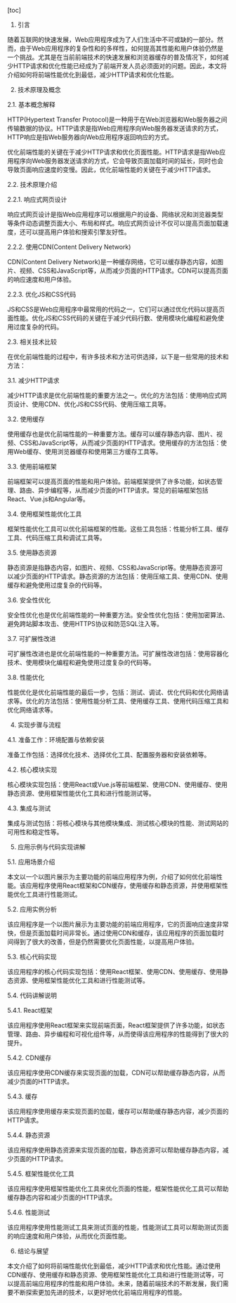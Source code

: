 
[toc]                    
                
                
1. 引言

随着互联网的快速发展，Web应用程序成为了人们生活中不可或缺的一部分。然而，由于Web应用程序的复杂性和的多样性，如何提高其性能和用户体验仍然是一个挑战。尤其是在当前前端技术的快速发展和浏览器缓存的普及情况下，如何减少HTTP请求和优化性能已经成为了前端开发人员必须面对的问题。因此，本文将介绍如何将前端性能优化到最低，减少HTTP请求和优化性能。

2. 技术原理及概念

2.1. 基本概念解释

HTTP(Hypertext Transfer Protocol)是一种用于在Web浏览器和Web服务器之间传输数据的协议。HTTP请求是指Web应用程序向Web服务器发送请求的方式，HTTP响应是指Web服务器向Web应用程序返回响应的方式。

优化前端性能的关键在于减少HTTP请求和优化页面性能。HTTP请求是指Web应用程序向Web服务器发送请求的方式，它会导致页面加载时间的延长，同时也会导致页面响应速度的变慢。因此，优化前端性能的关键在于减少HTTP请求。

2.2. 技术原理介绍

2.2.1. 响应式网页设计

响应式网页设计是指Web应用程序可以根据用户的设备、网络状况和浏览器类型等条件动态调整页面大小、布局和样式。响应式网页设计不仅可以提高页面加载速度，还可以提高用户体验和搜索引擎友好性。

2.2.2. 使用CDN(Content Delivery Network)

CDN(Content Delivery Network)是一种缓存网络，它可以缓存静态内容，如图片、视频、CSS和JavaScript等，从而减少页面的HTTP请求。CDN可以提高页面的响应速度和用户体验。

2.2.3. 优化JS和CSS代码

JS和CSS是Web应用程序中最常用的代码之一，它们可以通过优化代码以提高页面性能。优化JS和CSS代码的关键在于减少代码行数、使用模块化编程和避免使用过度复杂的代码。

2.3. 相关技术比较

在优化前端性能的过程中，有许多技术和方法可供选择，以下是一些常用的技术和方法：

3.1. 减少HTTP请求

减少HTTP请求是优化前端性能的重要方法之一。优化的方法包括：使用响应式网页设计、使用CDN、优化JS和CSS代码、使用压缩工具等。

3.2. 使用缓存

使用缓存也是优化前端性能的一种重要方法。缓存可以缓存静态内容、图片、视频、CSS和JavaScript等，从而减少页面的HTTP请求。使用缓存的方法包括：使用Web缓存、使用浏览器缓存和使用第三方缓存工具等。

3.3. 使用前端框架

前端框架可以提高页面的性能和用户体验。前端框架提供了许多功能，如状态管理、路由、异步编程等，从而减少页面的HTTP请求。常见的前端框架包括React、Vue.js和Angular等。

3.4. 使用框架性能优化工具

框架性能优化工具可以优化前端框架的性能。这些工具包括：性能分析工具、缓存工具、代码压缩工具和调试工具等。

3.5. 使用静态资源

静态资源是指静态内容，如图片、视频、CSS和JavaScript等。使用静态资源可以减少页面的HTTP请求。静态资源的方法包括：使用压缩工具、使用CDN、使用缓存和避免使用过度复杂的代码等。

3.6. 安全性优化

安全性优化也是优化前端性能的一种重要方法。安全性优化包括：使用加密算法、避免跨站脚本攻击、使用HTTPS协议和防范SQL注入等。

3.7. 可扩展性改进

可扩展性改进也是优化前端性能的一种重要方法。可扩展性改进包括：使用容器化技术、使用模块化编程和避免使用过度复杂的代码等。

3.8. 性能优化

性能优化是优化前端性能的最后一步，包括：测试、调试、优化代码和优化网络请求等。优化的方法包括：使用性能分析工具、使用缓存工具、使用代码压缩工具和优化网络请求等。

4. 实现步骤与流程

4.1. 准备工作：环境配置与依赖安装

准备工作包括：选择优化技术、选择优化工具、配置服务器和安装依赖等。

4.2. 核心模块实现

核心模块实现包括：使用React或Vue.js等前端框架、使用CDN、使用缓存、使用静态资源、使用框架性能优化工具和进行性能测试等。

4.3. 集成与测试

集成与测试包括：将核心模块与其他模块集成、测试核心模块的性能、测试网站的可用性和稳定性等。

5. 应用示例与代码实现讲解

5.1. 应用场景介绍

本文以一个以图片展示为主要功能的前端应用程序为例，介绍了如何优化前端性能。该应用程序使用React框架和CDN缓存，使用缓存和静态资源，并使用框架性能优化工具进行性能测试。

5.2. 应用实例分析

该应用程序是一个以图片展示为主要功能的前端应用程序，它的页面响应速度非常快，但是页面加载时间非常长。通过使用CDN和缓存，该应用程序的页面加载时间得到了很大的改善，但是仍然需要优化页面性能，以提高用户体验。

5.3. 核心代码实现

该应用程序的核心代码实现包括：使用React框架、使用CDN、使用缓存、使用静态资源、使用框架性能优化工具和进行性能测试等。

5.4. 代码讲解说明

5.4.1. React框架

该应用程序使用React框架来实现前端页面，React框架提供了许多功能，如状态管理、路由、异步编程和可视化组件等，从而使得该应用程序的性能得到了很大的提升。

5.4.2. CDN缓存

该应用程序使用CDN缓存来实现页面的加载，CDN可以帮助缓存静态内容，从而减少页面的HTTP请求。

5.4.3. 缓存

该应用程序使用缓存来实现页面的加载，缓存可以帮助缓存静态内容，减少页面的HTTP请求。

5.4.4. 静态资源

该应用程序使用静态资源来实现页面的加载，静态资源可以帮助缓存静态内容，减少页面的HTTP请求。

5.4.5. 框架性能优化工具

该应用程序使用框架性能优化工具来优化页面的性能，框架性能优化工具可以帮助缓存静态内容和减少页面的HTTP请求。

5.4.6. 性能测试

该应用程序使用性能测试工具来测试页面的性能，性能测试工具可以帮助测试页面的响应速度和用户体验，从而优化页面性能。

6. 结论与展望

本文介绍了如何将前端性能优化到最低，减少HTTP请求和优化性能。通过使用CDN缓存、使用缓存和静态资源、使用框架性能优化工具和进行性能测试等，可以提高前端应用程序的性能和用户体验。未来，随着前端技术的不断发展，我们需要不断探索更加先进的技术，以更好地优化前端应用程序的性能。

